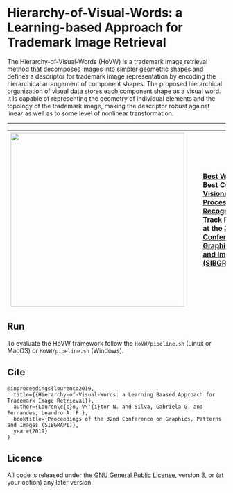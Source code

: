 # Hierarchy-of-Visual-Words: a Learning-based Approach for Trademark Image Retrieval
The Hierarchy-of-Visual-Words (HoVW) is a trademark image retrieval method that decomposes images into simpler geometric shapes and defines a descriptor for trademark image representation by encoding the hierarchical arrangement of component shapes. The proposed hierarchical organization of visual data stores each component shape as a visual word. It is capable of representing the geometry of individual elements and the topology of the trademark image, making the descriptor robust against linear as well as to some level of nonlinear transformation.

---

| <img src="docs/logo_sibgrapi.png" width="400"> | <ul style="list-style-type:none"><li>[Best Work Award]()</li><li>[Best Computer Vision/Image Processing/Pattern Recognition Main Track Paper Award]()</li><li>at the [32nd Conference on Graphics, Patterns and Images (SIBGRAPI) 2019](http://www.mat.puc-rio.br/sibgrapi2019/)</li></ul>
|:-:|:-|

## Run
To evaluate the HoVW framework follow the `HoVW/pipeline.sh` (Linux or MacOS) or `HoVW/pipeline.sh` (Windows).

## Cite

```
@inproceedings{lourenco2019,
  title={{Hierarchy-of-Visual-Words: a Learning Baased Approach for Trademark Image Retrieval}},
  author={Louren\c{c}o, V\'{i}tor N. and Silva, Gabriela G. and Fernandes, Leandro A. F.},
  booktitle={Proceedings of the 32nd Conference on Graphics, Patterns and Images (SIBGRAPI)},
  year={2019}
}
```

## Licence
All code is released under the [GNU General Public License](https://www.gnu.org/licenses/), version 3, or (at your option) any later version.
